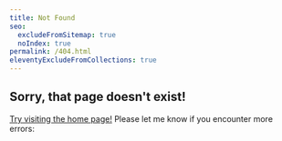 ```yaml
---
title: Not Found
seo:
  excludeFromSitemap: true
  noIndex: true
permalink: /404.html
eleventyExcludeFromCollections: true
---
```


## Sorry, that page doesn't exist!

[Try visiting the home page!](/) Please let me know if you encounter more errors: <a :href="'mailto:'.concat(atob('{{ settings.author.email | base64 }}'))" x-data x-text="atob('{{ settings.author.email | base64 }}')" class="email"></a>
